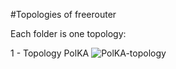 #Topologies of freerouter

Each folder is one topology:

1 - Topology PolKA ![PolKA-topology](https://github.com/eversonscherrer/freertr/tree/main/polKa)
